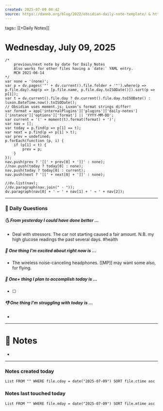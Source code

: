 ```yaml
---
created: 2025-07-09 04:42
source: https://dannb.org/blog/2022/obsidian-daily-note-template/ & https://forum.obsidian.md/t/dataviewjs-snippet-showcase/17847/21?u=gibson
---
```

tags:: [[+Daily Notes]]

# Wednesday, July 09, 2025

```dataviewjs
/*
    previous/next note by date for Daily Notes
    Also works for other files having a `date:` YAML entry.
    MCH 2021-06-14
*/
var none = '(none)';
var p = dv.pages('"' + dv.current().file.folder + '"').where(p => p.file.day).map(p => [p.file.name, p.file.day.toISODate()]).sort(p => p[1]);
var t = dv.current().file.day ? dv.current().file.day.toISODate() : luxon.DateTime.now().toISODate();
// Obsidian uses moment.js; Luxon’s format strings differ!
var format = app['internalPlugins']['plugins']['daily-notes']['instance']['options']['format'] || 'YYYY-MM-DD';
var current = '(' + moment(t).format(format) + ')';
var nav = [];
var today = p.find(p => p[1] == t);
var next = p.find(p => p[1] > t);
var prev = undefined;
p.forEach(function (p, i) {
    if (p[1] < t) {
        prev = p;
    }
});
nav.push(prev ? '[[' + prev[0] + ']]' : none);
//nav.push(today ? today[0] : none);
nav.push(today ? today[0] : current);
nav.push(next ? '[[' + next[0] + ']]' : none);

//dv.list(nav);
//dv.paragraph(nav.join(" · "));
dv.paragraph(nav[0] + ' ← ' + nav[1] + ' → ' + nav[2]);
```
---
### 📅 Daily Questions
##### 🌜 From yesterday I could have done better … 
- Deal with stressors. The car not starting caused a fair amount. N.B. my high glucose readings the past several days. #health 

##### 🙌 One thing I'm excited about right now is …
- The wireless noise-canceling headphones. [[MP]] may want some also, for flying.

##### 🚀 One+ thing I plan to accomplish today is …
- [ ] 

##### 👎 One thing I'm struggling with today is …
- 

---
# 📝 Notes
- 

---
### Notes created today
```dataview
List FROM "" WHERE file.cday = date("2025-07-09") SORT file.ctime asc
```

### Notes last touched today
```dataview
List FROM "" WHERE file.mday = date("2025-07-09") SORT file.mtime asc
```
